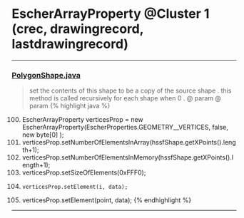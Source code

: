 # EscherArrayProperty @Cluster 1 (crec, drawingrecord, lastdrawingrecord)

***

### [PolygonShape.java](https://searchcode.com/codesearch/view/15642360/)
> set the contents of this shape to be a copy of the source shape . this method is called recursively for each shape when 0 . @ param @ param 
{% highlight java %}
100. EscherArrayProperty verticesProp = new EscherArrayProperty(EscherProperties.GEOMETRY__VERTICES, false, new byte[0] );
101. verticesProp.setNumberOfElementsInArray(hssfShape.getXPoints().length+1);
102. verticesProp.setNumberOfElementsInMemory(hssfShape.getXPoints().length+1);
103. verticesProp.setSizeOfElements(0xFFF0);
109.     verticesProp.setElement(i, data);
115. verticesProp.setElement(point, data);
{% endhighlight %}

***

